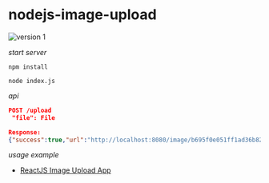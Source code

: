 
<h1> nodejs-image-upload</h1>


![version 1](https://img.shields.io/badge/version-1-brightgreen.svg?style=flat)


<i>start server</i>

    npm install

    node index.js



<i>api</i>

```json
POST /upload
 "file": File

Response:
{"success":true,"url":"http://localhost:8080/image/b695f0e051ff1ad36b82a83a95076529"}

```







<i>usage example</i>

- [ReactJS Image Upload App](https://github.com/br0keh/reactjs-image-upload)

